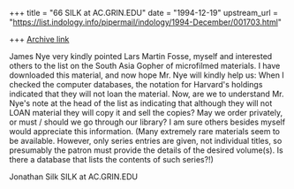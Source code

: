 +++
title = "66 SILK at AC.GRIN.EDU"
date = "1994-12-19"
upstream_url = "https://list.indology.info/pipermail/indology/1994-December/001703.html"

+++
[Archive link](https://list.indology.info/pipermail/indology/1994-December/001703.html)

James Nye very kindly pointed Lars Martin Fosse, myself and interested
others to the list on the South Asia Gopher of microfilmed materials.  I
have downloaded this material, and now hope Mr. Nye will kindly help us:
When I checked the computer databases, the notation for Harvard's holdings
indicated that they will not loan the material.  Now, are we to understand
Mr. Nye's note at the head of the list as indicating that although they
will not LOAN material they will copy it and sell the copies?  May we order
privately, or must / should we go through our library?  I am sure others
besides myself would appreciate this information.  (Many extremely rare
materials seem to be available.  However, only series entries are given,
not individual titles, so presumably the patron must provide the details of
the desired volume(s).  Is there a database that lists the contents of such
series?!)

Jonathan Silk
SILK at AC.GRIN.EDU







